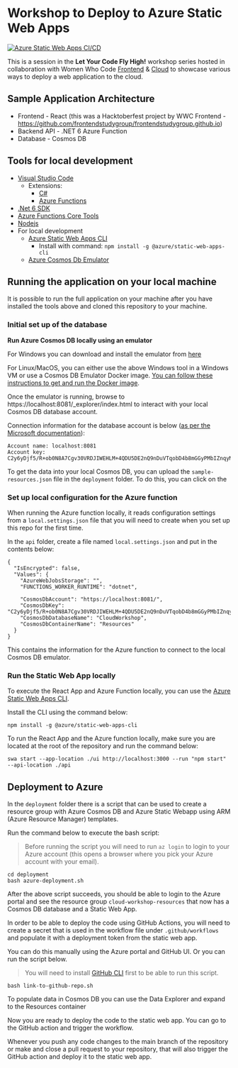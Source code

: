 # Workshop to Deploy to Azure Static Web Apps

[![Azure Static Web Apps CI/CD](https://github.com/sunithapatel/cloud-workshop-serverless/actions/workflows/deploy.yaml/badge.svg)](https://github.com/sunithapatel/cloud-workshop-serverless/actions/workflows/deploy.yaml)

This is a session in the **Let Your Code Fly High!** workshop series hosted in collaboration with Women Who Code [Frontend](https://www.womenwhocode.com/frontend) & [Cloud](https://www.womenwhocode.com/cloud) to showcase various ways to deploy a web application to the cloud.

## Sample Application Architecture

- Frontend - React (this was a Hacktoberfest project by WWC Frontend - https://github.com/frontendstudygroup/frontendstudygroup.github.io)
- Backend API - .NET 6 Azure Function
- Database - Cosmos DB

## Tools for local development

- [Visual Studio Code](https://code.visualstudio.com/)
    - Extensions:
        - [C#](https://marketplace.visualstudio.com/items?itemName=ms-dotnettools.csharp)
        - [Azure Functions](https://marketplace.visualstudio.com/items?itemName=ms-azuretools.vscode-azurefunctions)
- [.Net 6 SDK](https://dotnet.microsoft.com/en-us/download)
- [Azure Functions Core Tools](https://github.com/Azure/azure-functions-core-tools)
- [Nodejs](https://nodejs.org/en/)
- For local development 
    - [Azure Static Web Apps CLI](https://www.npmjs.com/package/@azure/static-web-apps-cli)
      - Install with command: `npm install -g @azure/static-web-apps-cli`
    - [Azure Cosmos Db Emulator](https://docs.microsoft.com/en-us/azure/cosmos-db/local-emulator?tabs=ssl-netstd21)

## Running the application on your local machine

It is possible to run the full application on your machine after you have installed the tools above and cloned this repository to your machine.

### Initial set up of the database

**Run Azure Cosmos DB locally using an emulator**

For Windows you can download and install the emulator from [here](https://docs.microsoft.com/en-us/azure/cosmos-db/local-emulator?tabs=ssl-netstd21)

For Linux/MacOS, you can either use the above Windows tool in a Windows VM or use a Cosmos DB Emulator Docker image. [You can follow these instructions to get and run the Docker image](https://docs.microsoft.com/en-us/azure/cosmos-db/linux-emulator?tabs=ssl-netstd21).

Once the emulator is running, browse to https://localhost:8081/_explorer/index.html to interact with your local Cosmos DB database account.

Connection information for the database account is below ([as per the Microsoft documentation](https://docs.microsoft.com/en-us/azure/cosmos-db/local-emulator?tabs=ssl-netstd21#authenticate-requests)):
```
Account name: localhost:8081
Account key: C2y6yDjf5/R+ob0N8A7Cgv30VRDJIWEHLM+4QDU5DE2nQ9nDuVTqobD4b8mGGyPMbIZnqyMsEcaGQy67XIw/Jw==
```

To get the data into your local Cosmos DB, you can upload the `sample-resources.json` file in the `deployment` folder. To do this, you can click on the 

### Set up local configuration for the Azure function

When running the Azure function locally, it reads configuration settings from a `local.settings.json` file that you will need to create when you set up this repo for the first time.

In the `api` folder, create a file named `local.settings.json` and put in the contents below:

```
{
  "IsEncrypted": false,
  "Values": {
    "AzureWebJobsStorage": "",
    "FUNCTIONS_WORKER_RUNTIME": "dotnet",

    "CosmosDbAccount": "https://localhost:8081/",
    "CosmosDbKey": "C2y6yDjf5/R+ob0N8A7Cgv30VRDJIWEHLM+4QDU5DE2nQ9nDuVTqobD4b8mGGyPMbIZnqyMsEcaGQy67XIw/Jw==",
    "CosmosDbDatabaseName": "CloudWorkshop",
    "CosmosDbContainerName": "Resources"
  }
}
```

This contains the information for the Azure function to connect to the local Cosmos DB emulator.

### Run the Static Web App locally

To execute the React App and Azure Function locally, you can use the [Azure Static Web Apps CLI](https://www.npmjs.com/package/@azure/static-web-apps-cli).

Install the CLI using the command below:
```
npm install -g @azure/static-web-apps-cli
```

To run the React App and the Azure function locally, make sure you are located at the root of the repository and run the command below:
```
swa start --app-location ./ui http://localhost:3000 --run "npm start" --api-location ./api
```

## Deployment to Azure

In the `deployment` folder there is a script that can be used to create a resource group with Azure Cosmos DB and Azure Static Webapp using ARM (Azure Resource Manager) templates.

Run the command below to execute the bash script:
> Before running the script you will need to run `az login` to login to your Azure account (this opens a browser where you pick your Azure account with your email).

```
cd deployment
bash azure-deployment.sh
```

After the above script succeeds, you should be able to login to the Azure portal and see the resource group `cloud-workshop-resources` that now has a Cosmos DB database and a Static Web App.

In order to be able to deploy the code using GitHub Actions, you will need to create a secret that is used in the workflow file under `.github/workflows` and populate it with a deployment token from the static web app.

You can do this manually using the Azure portal and GitHub UI. Or you can run the script below.

> You will need to install [GitHub CLI](https://cli.github.com/) first to be able to run this script.

```
bash link-to-github-repo.sh
```

To populate data in Cosmos DB you can use the Data Explorer and expand to the Resources container 

Now you are ready to deploy the code to the static web app. You can go to the GitHub action and trigger the workflow. 

Whenever you push any code changes to the main branch of the repository or make and close a pull request to your repository, that will also trigger the GitHub action and deploy it to the static web app.

